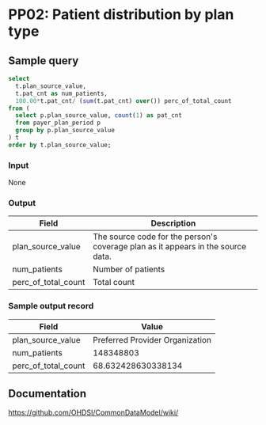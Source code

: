 # PP02: Patient distribution by plan type

## Sample query
```sql
select
  t.plan_source_value,
  t.pat_cnt as num_patients,
  100.00*t.pat_cnt/ (sum(t.pat_cnt) over()) perc_of_total_count
from (
  select p.plan_source_value, count(1) as pat_cnt
  from payer_plan_period p
  group by p.plan_source_value
) t
order by t.plan_source_value;
```

### Input

None

### Output

|  Field |  Description |
| --- | --- |
| plan_source_value | The source code for the person's coverage plan as it appears in the source data. |
| num_patients | Number of patients |
| perc_of_total_count | Total count |

### Sample output record

|  Field |  Value |
| --- | --- |
| plan_source_value | Preferred Provider Organization |
| num_patients | 148348803 |
| perc_of_total_count | 68.632428630338134 |


## Documentation
https://github.com/OHDSI/CommonDataModel/wiki/
